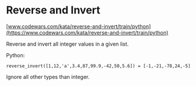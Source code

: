 # Reverse and Invert
[www.codewars.com/kata/reverse-and-invert/train/python](https://www.codewars.com/kata/reverse-and-invert/train/python)

Reverse and invert all integer values in a given list.

Python:
```
reverse_invert([1,12,'a',3.4,87,99.9,-42,50,5.6]) = [-1,-21,-78,24,-5]
```
Ignore all other types than integer.
